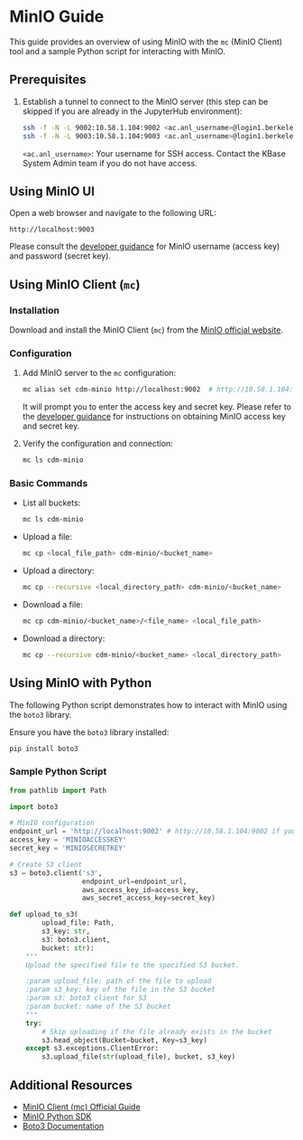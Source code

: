 
# MinIO Guide

This guide provides an overview of using MinIO with the `mc` (MinIO Client) tool and a sample Python script for 
interacting with MinIO.

## Prerequisites

1. Establish a tunnel to connect to the MinIO server (this step can be skipped if you are already in the JupyterHub environment):

    ```bash
    ssh -f -N -L 9002:10.58.1.104:9002 <ac.anl_username>@login1.berkeley.kbase.us 
    ssh -f -N -L 9003:10.58.1.104:9003 <ac.anl_username>@login1.berkeley.kbase.us 
    ```

   `<ac.anl_username>`: Your username for SSH access. Contact the KBase System Admin team if you do not have access.

## Using MinIO UI
Open a web browser and navigate to the following URL:

```
http://localhost:9003
```
Please consult the [developer guidance](dev_guide.md#readwrite-minio-username-and-password) for MinIO username (access key) and password (secret key).

## Using MinIO Client (`mc`)

### Installation

Download and install the MinIO Client (`mc`) from the [MinIO official website](https://min.io/download?license=agpl&platform=macos).

### Configuration

1. Add MinIO server to the `mc` configuration:

    ```bash
    mc alias set cdm-minio http://localhost:9002  # http://10.58.1.104:9002 if you're already in the JupyterHub environment
    ```
    It will prompt you to enter the access key and secret key. Please refer to the [developer guidance](dev_guide.md#readwrite-minio-username-and-password) for instructions on obtaining MinIO access key and secret key.


3. Verify the configuration and connection:

    ```bash
    mc ls cdm-minio
    ```
   

### Basic Commands

* List all buckets:

    ```bash
    mc ls cdm-minio
    ```

* Upload a file:

    ```bash
    mc cp <local_file_path> cdm-minio/<bucket_name>
    ```
* Upload a directory:

    ```bash
    mc cp --recursive <local_directory_path> cdm-minio/<bucket_name>
    ```
    
* Download a file:

    ```bash
    mc cp cdm-minio/<bucket_name>/<file_name> <local_file_path>
    ```
  
* Download a directory:

    ```bash
    mc cp --recursive cdm-minio/<bucket_name> <local_directory_path>
    ```
  
## Using MinIO with Python

The following Python script demonstrates how to interact with MinIO using the `boto3` library.

Ensure you have the `boto3` library installed:

```bash
pip install boto3
```

### Sample Python Script
```python
from pathlib import Path

import boto3

# MinIO configuration
endpoint_url = 'http://localhost:9002' # http://10.58.1.104:9002 if you're already in the JupyterHub environment
access_key = 'MINIOACCESSKEY'
secret_key = 'MINIOSECRETKEY'

# Create S3 client
s3 = boto3.client('s3', 
                  endpoint_url=endpoint_url, 
                  aws_access_key_id=access_key, 
                  aws_secret_access_key=secret_key)

def upload_to_s3(
        upload_file: Path,
        s3_key: str,
        s3: boto3.client,
        bucket: str):
    """
    Upload the specified file to the specified S3 bucket.

    :param upload_file: path of the file to upload
    :param s3_key: key of the file in the S3 bucket
    :param s3: boto3 client for S3
    :param bucket: name of the S3 bucket
    """
    try:
        # Skip uploading if the file already exists in the bucket
        s3.head_object(Bucket=bucket, Key=s3_key)
    except s3.exceptions.ClientError:
        s3.upload_file(str(upload_file), bucket, s3_key)
```

## Additional Resources
* [MinIO Client (mc) Official Guide](https://min.io/docs/minio/linux/reference/minio-mc.html?ref=docs)
* [MinIO Python SDK](https://docs.min.io/docs/python-client-quickstart-guide.html)
* [Boto3 Documentation](https://boto3.amazonaws.com/v1/documentation/api/latest/guide/quickstart.html#using-boto3)
